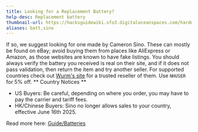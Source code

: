 ```yaml
---
title: Looking for a Replacement Battery?
help-desc: Replacement battery
thumbnail-url: https://hacksguidewiki.sfo3.digitaloceanspaces.com/hardwarewiki/thumb/Battery-Icon.jpg/1600px-Battery-Icon.jpg
aliases: batt,sino
---
```


If so, we suggest looking for one made by Cameron Sino. These can mostly be found on eBay; avoid buying them from places like AliExpress or Amazon, as those websites are known to have fake listings. You should always verify the battery you received is real on their site, and if it does not pass validation, then return the item and try another seller. 
For supported countries check out [Wurm's site](<https://shop.wurmforge.com/?wt_coupon=nhuser>)  for a trusted reseller of them. Use `NHUSER` for 5% off.
** Country Notices **
- US Buyers: Be careful, depending on where you order, you may have to pay the carrier and tariff fees.
- HK/Chinese Buyers: Sino no longer allows sales to your country, effective June 16th 2025.

Read more here: [Guide/Batteries](https://hardware.hacks.guide/wiki/Guides/Batteries)